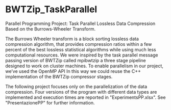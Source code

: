 # BWTZip_TaskParallel
Parallel Programming Project: Task Parallel Lossless Data Compression  Based on the Burrows-Wheeler Transform.

The Burrows Wheeler transform is a block sorting lossless data compression algorithm, that provides compression ratios within a few percent of the best lossless statistical algorithms while using much less computational resources. We were inspired by the task parallel message passing version of BWTZip called mpibwtzip a three stage pipeline designed to work on cluster machines.
To enable parallelism in our project, we’ve used the OpenMP API In this way we could reuse the C++ implementation of the BWTZip compressor stages.

The following project focuses only on the parallelization of the data compression.
Four versions of the program with different data types are implemented and execution times are reported in "ExperimentsPP.xlsx".
See "PresentazionePP" for further information.
